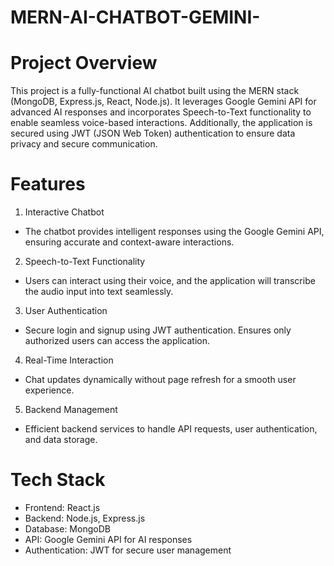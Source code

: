 # MERN-AI-CHATBOT-GEMINI-

 # Project Overview
This project is a fully-functional AI chatbot built using the MERN stack (MongoDB, Express.js, React, Node.js). It leverages Google Gemini API for advanced AI responses and incorporates Speech-to-Text functionality to enable seamless voice-based interactions. Additionally, the application is secured using JWT (JSON Web Token) authentication to ensure data privacy and secure communication.

#  Features
1. Interactive Chatbot
*    The chatbot provides intelligent responses using the Google Gemini API, ensuring accurate and context-aware interactions.
2. Speech-to-Text Functionality
*    Users can interact using their voice, and the application will transcribe the audio input into text seamlessly.
3. User Authentication
*    Secure login and signup using JWT authentication.
     Ensures only authorized users can access the application.
4. Real-Time Interaction
*    Chat updates dynamically without page refresh for a smooth user experience.
5. Backend Management
 *   Efficient backend services to handle API requests, user authentication, and data storage.
# Tech Stack
* Frontend: React.js
* Backend: Node.js, Express.js
* Database: MongoDB
* API: Google Gemini API for AI responses
* Authentication: JWT for secure user management
